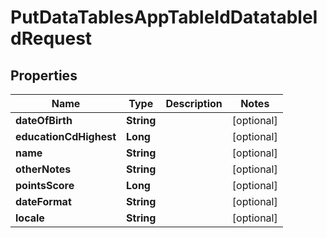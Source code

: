 # PutDataTablesAppTableIdDatatableIdRequest

## Properties
Name | Type | Description | Notes
------------ | ------------- | ------------- | -------------
**dateOfBirth** | **String** |  |  [optional]
**educationCdHighest** | **Long** |  |  [optional]
**name** | **String** |  |  [optional]
**otherNotes** | **String** |  |  [optional]
**pointsScore** | **Long** |  |  [optional]
**dateFormat** | **String** |  |  [optional]
**locale** | **String** |  |  [optional]
